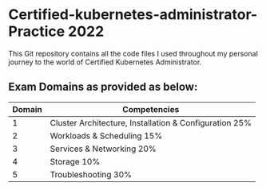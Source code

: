 # Certified-kubernetes-administrator-Practice 2022
This Git repository contains all the code files I used throughout my personal journey to the world of Certified Kubernetes Administrator.
## Exam Domains as provided as below:

| Domain                 |  Competencies|
| ------------------------------- | ------------- |
|   1                 | Cluster Architecture, Installation & Configuration 25%  |
| 2                   |  Workloads & Scheduling 15% |
|  3                   |     Services & Networking 20%                       |
|4                      |     Storage 10%                      |
|  5                     |     Troubleshooting 30%                      |
